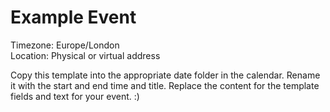 # Example Event

Timezone: Europe/London \
Location: Physical or virtual address

Copy this template into the appropriate date folder in the calendar. Rename it with the start and end time and title. Replace the content for the template fields and text for your event. :)
